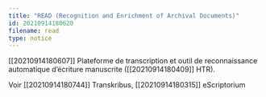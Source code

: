 ```yaml
---
title: "READ (Recognition and Enrichment of Archival Documents)"
id: 20210914180620
filename: read
type: notice
---
```


[[20210914180607]] Plateforme de transcription et outil de reconnaissance automatique d’écriture manuscrite ([[20210914180409]] HTR).

Voir [[20210914180744]] Transkribus, [[20210914180315]] eScriptorium

